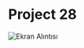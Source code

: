 # Project 28

![Ekran Alıntısı](https://user-images.githubusercontent.com/30186772/64389952-7b3a7a80-d04d-11e9-8476-60d97f98c576.PNG)
